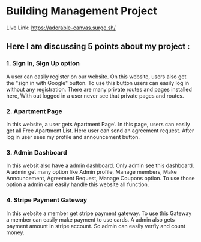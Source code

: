 # Building Management Project

Live Link: https://adorable-canvas.surge.sh/


## Here I am discussing 5 points about my project :


### 1. Sign in, Sign Up option
A user can easily register on our website. On this website, users also get the "sign in with Google" button. To use this button users can easily log in without any registration. There are many private routes and pages installed here, With out logged in a user never see that private pages and routes.

### 2. Apartment Page
In this website, a user gets Apartment Page'. In this page, users can easily get all Free Apartment List. Here user can send an agreement request. After log in user sees my profile and announcement button.   

### 3. Admin Dashboard
In this websit also have a admin dashboard. Only admin see this dashboard. A admin get many option like Admin profile, Manage members, Make Announcement, Agreement Request, Manage Coupons option. To use those option a admin can easily handle this website all function. 

### 4. Stripe Payment Gateway

In this website a member get stripe payment gateway. To use this Gateway a member can easily make payment to use cards. A admin also gets payment amount in stripe account. So admin can easily verfiy and count money.




